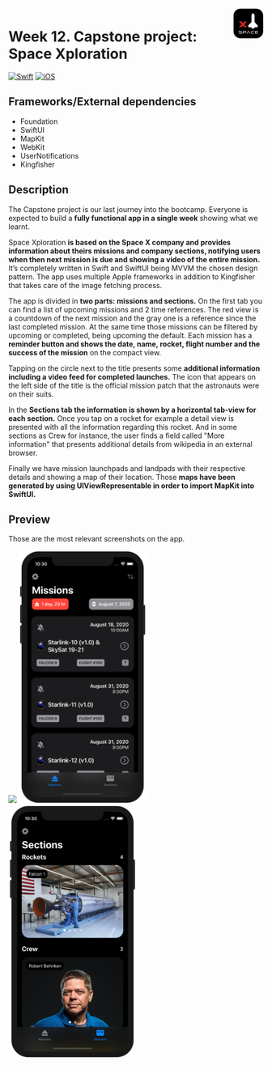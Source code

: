 <!-- Header -->
<img src="../Assets/W12_AppIcon.png" width="60" align="right"/>
<h1>Week 12. Capstone project: Space Xploration</h1>

[![Swift](https://img.shields.io/badge/Swift-5.0-orange.svg?longCache=true&style=flat&logo=swift)](https://www.swift.org)
[![iOS](https://img.shields.io/badge/iOS-14+-lightgrey.svg?longCache=true&?style=flat&logo=apple)](https://developer.apple.com/ios/)


<!-- Body -->
## Frameworks/External dependencies
- Foundation
- SwiftUI
- MapKit
- WebKit
- UserNotifications
- Kingfisher


## Description
The Capstone project is our last journey into the bootcamp. Everyone is expected to build a **fully functional app in a single week** showing what we learnt.

Space Xploration **is based on the Space X company and provides information about theirs missions and company sections, notifying users when then next mission is due and showing a video of the entire mission.** It’s completely written in Swift and SwiftUI being MVVM the chosen design pattern. The app uses multiple Apple frameworks in addition to Kingfisher that takes care of the image fetching process.

The app is divided in **two parts: missions and sections.** On the first tab you can find a list of upcoming missions and 2 time references. The red view is a countdown of the next mission and the gray one is a reference since the last completed mission. At the same time those missions can be filtered by upcoming or completed, being upcoming the default. Each mission has a **reminder button and shows the date, name, rocket, flight number and the success of the mission** on the compact view. 

Tapping on the circle next to the title presents some **additional information including a video feed for completed launches.** The icon that appears on the left side of the title is the official mission patch that the astronauts were on their suits.

In the **Sections tab the information is shown by a horizontal tab-view for each section.** Once you tap on a rocket for example a detail view is presented with all the information regarding this rocket. And in some sections as Crew for instance, the user finds a field called "More information" that presents additional details from wikipedia in an external browser.

Finally we have mission launchpads and landpads with their respective details and showing a map of their location. Those **maps have been generated by using UIViewRepresentable in order to import MapKit into SwiftUI.**


## Preview
Those are the most relevant screenshots on the app.

<p align="left">
	<img src="../Assets/W12_AppPreview1.gif" height="500"/>
	<img src="../Assets/W12_Screenshot1.png" height="500"/>
	<img src="../Assets/W12_Screenshot2.png" height="500"/>
</p>

<!-- Footer -->